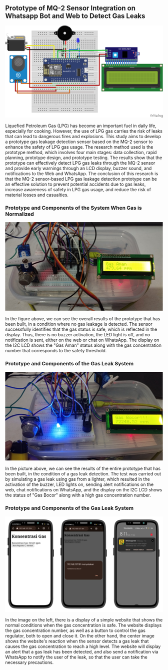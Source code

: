 ## Prototype of MQ-2 Sensor Integration on Whatsapp Bot and Web to Detect Gas Leaks

![Schematic](Schematic.png)

Liquefied Petroleum Gas (LPG) has become an important fuel in daily life, especially for cooking. However, the use of LPG gas carries the risk of leaks that can lead to dangerous fires and explosions. This study aims to develop a prototype gas leakage detection sensor based on the MQ-2 sensor to enhance the safety of LPG gas usage. The research method used is the prototype method, which involves four main stages: data collection, rapid planning, prototype design, and prototype testing. The results show that the prototype can effectively detect LPG gas leaks through the MQ-2 sensor and provide early warnings through an LCD display, buzzer sound, and notifications to the Web and WhatsApp. The conclusion of this research is that the MQ-2 sensor-based LPG gas leakage detection prototype can be an effective solution to prevent potential accidents due to gas leaks, increase awareness of safety in LPG gas usage, and reduce the risk of material losses and casualties.

### Prototype and Components of the System When Gas is Normalized

![Result1](NormalGas.jpeg)

In the figure above, we can see the overall results of the prototype that has been built, in a condition where no gas leakage is detected. The sensor successfully identifies that the gas status is safe, which is reflected in the display. Thus, there is no buzzer activation, the LED light is off, and no notification is sent, either on the web or chat on WhatsApp. The display on the I2C LCD shows the "Gas Aman" status along with the gas concentration number that corresponds to the safety threshold.

### Prototype and Components of the Gas Leak System

![Result2](GasLeak.jpeg)

In the picture above, we can see the results of the entire prototype that has been built, in the condition of a gas leak detection. The test was carried out by simulating a gas leak using gas from a lighter, which resulted in the activation of the buzzer, LED lights on, sending alert notifications on the web, chat notifications on WhatsApp, and the display on the I2C LCD shows the status of "Gas Bocor" along with a high gas concentration number.

### Prototype and Components of the Gas Leak System

![Result3](WebWhatsapp.png)

In the image on the left, there is a display of a simple website that shows the normal conditions when the gas concentration is safe. The website displays the gas concentration number, as well as a button to control the gas regulator, both to open and close it.
On the other hand, the center image shows the website's reaction when the sensor detects a gas leak that causes the gas concentration to reach a high level. The website will display an alert that a gas leak has been detected, and also send a notification via WhatsApp to notify the user of the leak, so that the user can take the necessary precautions.
